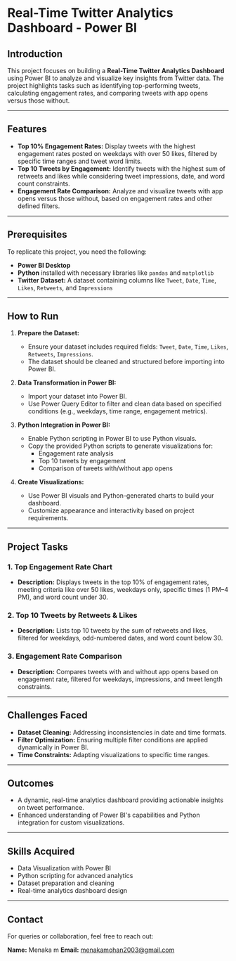# Real-Time Twitter Analytics Dashboard - Power BI

## Introduction

This project focuses on building a **Real-Time Twitter Analytics Dashboard** using Power BI to analyze and visualize key insights from Twitter data. The project highlights tasks such as identifying top-performing tweets, calculating engagement rates, and comparing tweets with app opens versus those without.

---

## Features

- **Top 10% Engagement Rates:** Display tweets with the highest engagement rates posted on weekdays with over 50 likes, filtered by specific time ranges and tweet word limits.
- **Top 10 Tweets by Engagement:** Identify tweets with the highest sum of retweets and likes while considering tweet impressions, date, and word count constraints.
- **Engagement Rate Comparison:** Analyze and visualize tweets with app opens versus those without, based on engagement rates and other defined filters.

---

## Prerequisites

To replicate this project, you need the following:

- **Power BI Desktop**
- **Python** installed with necessary libraries like `pandas` and `matplotlib`
- **Twitter Dataset:** A dataset containing columns like `Tweet`, `Date`, `Time`, `Likes`, `Retweets`, and `Impressions`

---

## How to Run

1. **Prepare the Dataset:**
   - Ensure your dataset includes required fields: `Tweet`, `Date`, `Time`, `Likes`, `Retweets`, `Impressions`.
   - The dataset should be cleaned and structured before importing into Power BI.

2. **Data Transformation in Power BI:**
   - Import your dataset into Power BI.
   - Use Power Query Editor to filter and clean data based on specified conditions (e.g., weekdays, time range, engagement metrics).

3. **Python Integration in Power BI:**
   - Enable Python scripting in Power BI to use Python visuals.
   - Copy the provided Python scripts to generate visualizations for:
     - Engagement rate analysis
     - Top 10 tweets by engagement
     - Comparison of tweets with/without app opens

4. **Create Visualizations:**
   - Use Power BI visuals and Python-generated charts to build your dashboard.
   - Customize appearance and interactivity based on project requirements.

---

## Project Tasks

### 1. Top Engagement Rate Chart
- **Description:** Displays tweets in the top 10% of engagement rates, meeting criteria like over 50 likes, weekdays only, specific times (1 PM–4 PM), and word count under 30.

### 2. Top 10 Tweets by Retweets & Likes
- **Description:** Lists top 10 tweets by the sum of retweets and likes, filtered for weekdays, odd-numbered dates, and word count below 30.

### 3. Engagement Rate Comparison
- **Description:** Compares tweets with and without app opens based on engagement rate, filtered for weekdays, impressions, and tweet length constraints.

---

## Challenges Faced

- **Dataset Cleaning:** Addressing inconsistencies in date and time formats.
- **Filter Optimization:** Ensuring multiple filter conditions are applied dynamically in Power BI.
- **Time Constraints:** Adapting visualizations to specific time ranges.

---

## Outcomes

- A dynamic, real-time analytics dashboard providing actionable insights on tweet performance.
- Enhanced understanding of Power BI's capabilities and Python integration for custom visualizations.

---

## Skills Acquired

- Data Visualization with Power BI
- Python scripting for advanced analytics
- Dataset preparation and cleaning
- Real-time analytics dashboard design

---

## Contact

For queries or collaboration, feel free to reach out:

**Name:** Menaka m
**Email:**  menakamohan2003@gmail.com
